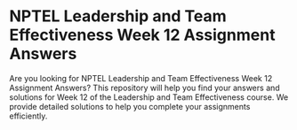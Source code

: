 # NPTEL Leadership and Team Effectiveness Week 12 Assignment Answers

Are you looking for NPTEL Leadership and Team Effectiveness Week 12 Assignment Answers? This repository will help you find your answers and solutions for Week 12 of the Leadership and Team Effectiveness course. We provide detailed solutions to help you complete your assignments efficiently.